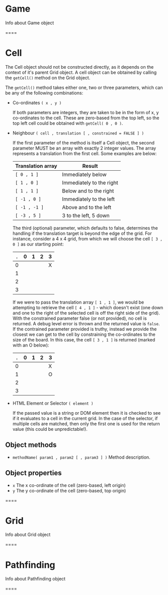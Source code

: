 # Game

Info about Game object

====

# Cell

The Cell object should not be constructed directly, as it depends on the context of it's parent Grid object. A cell object can be obtained by calling the `getCell()` method on the Grid object.

The `getCell()` method takes either one, two or three parameters, which can be any of the following combinations:

- Co-ordinates `( x , y )`

    If both parameters are integers, they are taken to be in the form of x, y co-ordinates to the cell. These are zero-based from the top left, so the top left cell could be obtained with `getCell( 0 , 0 )`.
- Neighbour `( cell , translation [ , constrained = FALSE ] )`

    If the first parameter of the method is itself a Cell object, the second parameter MUST be an array with exactly 2 integer values. The array represents a translation from the first cell. Some examples are below:

    Translation array | Result
    ----------------- | ------
    `[ 0 , 1 ]`         | Immediately below
    `[ 1 , 0 ]`         | Immediately to the right
    `[ 1 , 1 ]`         | Below and to the right
    `[ -1 , 0 ]`        | Immediately to the left
    `[ -1 , -1 ]`       | Above and to the left
    `[ -3 , 5 ]`        | 3 to the left, 5 down

    The third (optional) parameter, which defaults to false, determines the handling if the translation target is beyond the edge of the grid. For instance, consider a 4 x 4 grid, from which we will choose the cell `[ 3 , 0 ]` as our starting point:

    . | 0 | 1 | 2 | 3
    --- | --- | --- | --- | ---
    0 |   |   |   | X
    1 |   |   |   |  
    2 |   |   |   |  
    3 |   |   |   |  
    
    If we were to pass the translation array `[ 1 , 1 ]`, we would be attempting to retrieve the cell `[ 4 , 1 ]` - which doesn't exist (one down and one to the right of the selected cell is off the right side of the grid). With the constrained parameter false (or not provided), no cell is returned. A debug level error is thrown and the returned value is `false`. If the contrained parameter provided is truthy, instead we provide the closest we can get to the cell by constraining the co-ordinates to the size of the board. In this case, the cell `[ 3 , 1 ]` is returned (marked with an O below):

    . | 0 | 1 | 2 | 3
    --- | --- | --- | --- | ---
    0 |   |   |   | X
    1 |   |   |   | O
    2 |   |   |   |  
    3 |   |   |   |  

- HTML Element or Selector `( element )`

    If the passed value is a string or DOM element then it is checked to see if it evaluates to a cell in the current grid. In the case of the selector, if multiple cells are matched, then only the first one is used for the return value (this could be unpredictable!).
    
## Object methods

- `methodName( param1 , param2 [ , param3 ] )`
    Method description.

## Object properties

- `x`
    The x co-ordinate of the cell (zero-based, left origin)
- `y`
    The y co-ordinate of the cell (zero-based, top origin)
    
====

# Grid

Info about Grid object

====

# Pathfinding

Info about Pathfinding object

====
